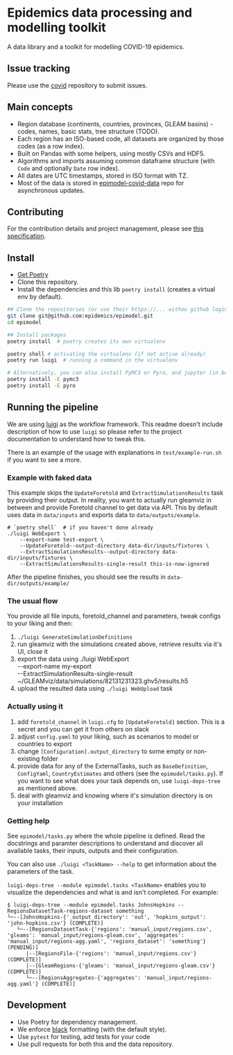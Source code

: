 # Epidemics data processing and modelling toolkit

A data library and a toolkit for modelling COVID-19 epidemics.

## Issue tracking
Please use the [covid](https://github.com/epidemics/covid/issues/new/choose) repository to submit issues.

## Main concepts

* Region database (continents, countries, provinces, GLEAM basins) - codes, names, basic stats, tree structure (TODO).
* Each region has an ISO-based code, all datasets are organized by those codes (as a row index).
* Built on Pandas with some helpers, using mostly CSVs and HDF5.
* Algorithms and imports assuming common dataframe structure (with `Code` and optionally `Date` row index).
* All dates are UTC timestamps, stored in ISO format with TZ.
* Most of the data is stored in [epimodel-covid-data](https://github.com/epidemics/epimodel-covid-data) repo for asynchronous updates.


## Contributing

For the contribution details and project management, please see [this specification](https://www.notion.so/Development-project-management-476f3c53b0f24171a78146365072d82e).


## Install

* [Get Poetry](https://python-poetry.org/docs/#installation)
* Clone this repository.
* Install the dependencies and this lib `poetry install` (creates a virtual env by default).

```sh
## Clone the repositories (or use their https://... withou github login)
git clone git@github.com:epidemics/epimodel.git
cd epimodel

## Install packages
poetry install  # poetry creates its own virtualenv

poetry shell # activating the virtualenv (if not active already)
poetry run luigi  # running a command in the virtualenv

# Alternatively, you can also install PyMC3 or Pyro, and jupyter (in both cases):
poetry install -E pymc3
poetry install -E pyro
```

## Running the pipeline
We are using [luigi](https://luigi.readthedocs.io/en/stable/index.html) as the workflow framework. This
readme doesn't include description of how to use `luigi` so please refer to the project documentation
to understand how to tweak this.

There is an example of the usage with explanations in `test/example-run.sh` if you want to see a more.

### Example with faked data
This example skips the `UpdateForetold` and `ExtractSimulationsResults` task by providing their output.
In reality, you want to actually run gleamviz in between and provide Foretold channel to get data via API.
This by default uses data in `data/inputs` and exports data to `data/outputs/example`.
```
# `poetry shell`  # if you haven't done already
./luigi WebExport \
    --export-name test-export \
    --UpdateForetold--output-directory data-dir/inputs/fixtures \
    --ExtractSimulationsResults--output-directory data-dir/inputs/fixtures \
    --ExtractSimulationsResults-single-result this-is-now-ignored
```

After the pipeline finishes, you should see the results in `data-dir/outputs/example/`

### The usual flow
You provide all file inputs, foretold_channel and parameters, tweak configs to your liking and then:

1. `./luigi GenerateSimulationDefinitions`
2. run gleamviz with the simulations created above, retrieve results via it's UI, close it
3. export the data using
    ./luigi WebExport \
    --export-name my-export \
    --ExtractSimulationResults-single-result ~/GLEAMviz/data/simulations/82131231323.ghv5/results.h5 
4. upload the resulted data using `./luigi WebUpload` task

### Actually using it
1. add `foretold_channel` in `luigi.cfg` to `[UpdateForetold]` section. This is a secret and you can get it from others on slack
2. adjust `config.yaml` to your liking, such as scenarios to model or countries to export
3. change `[Configuration].output_directory` to some empty or non-existing folder
4. provide data for any of the ExternalTasks, such as `BaseDefinition`, `ConfigYaml`, `CountryEstimates` and others (see the `epimodel/tasks.py`). If you want to see what does your task depends on, use `luigi-deps-tree` as mentioned above.
5. deal with gleamviz and knowing where it's simulation directory is on your installation

### Getting help
See `epimodel/tasks.py` where the whole pipeline is defined. Read the docstrings and paramter descriptions
to understand and discover all available tasks, their inputs, outputs and their configuration.

You can also use `./luigi <TaskName> --help` to get information about the parameters of the task.

`luigi-deps-tree --module epimodel.tasks <TaskName>` enables you to visualize the dependencies and what is and isn't completed. For example:

```
$ luigi-deps-tree --module epimodel.tasks JohnsHopkins --RegionsDatasetTask-regions-dataset something
└─--[JohnsHopkins-{'_output_directory': 'out', 'hopkins_output': 'john-hopkins.csv'} (COMPLETE)]
   └─--[RegionsDatasetTask-{'regions': 'manual_input/regions.csv', 'gleams': 'manual_input/regions-gleam.csv', 'aggregates': 'manual_input/regions-agg.yaml', 'regions_dataset': 'something'} (PENDING)]
      |--[RegionsFile-{'regions': 'manual_input/regions.csv'} (COMPLETE)]
      |--[GleamRegions-{'gleams': 'manual_input/regions-gleam.csv'} (COMPLETE)]
      └─--[RegionsAggregates-{'aggregates': 'manual_input/regions-agg.yaml'} (COMPLETE)]
```

## Development

* Use Poetry for dependency management.
* We enforce [black](https://github.com/psf/black) formatting (with the default style).
* Use `pytest` for testing, add tests for your code
* Use pull requests for both this and the data repository.

